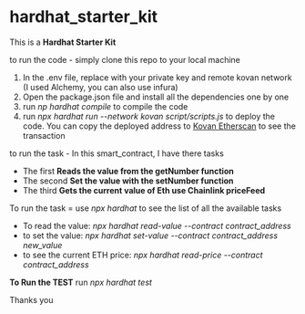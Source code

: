 # hardhat_starter_kit

This is a **Hardhat Starter Kit**

to run the code - simply clone this repo to your local machine

1. In the .env file, replace with your private key and remote kovan network (I used Alchemy, you can also use infura)
2. Open the package.json file and install all the dependencies one by one
3. run *np hardhat compile* to compile the code
4. run *npx hardhat run --network kovan script/scripts.js* to deploy the code. You can copy the deployed address to [Kovan Etherscan](https://kovan.etherscan.io) to see the transaction

to run the task - In this smart_contract, I have there tasks
- The first **Reads the value from the getNumber function**
- The second **Set the value with the setNumber function**
- The third **Gets the current value of Eth use Chainlink priceFeed**

To run the task = use *npx hardhat* to see the list of all the available tasks
- To read the value: *npx hardhat read-value --contract contract_address*
- to set the value: *npx hardhat set-value --contract contract_address new_value*
- to see the current ETH price: *npx hardhat read-price --contract contract_address*

**To Run the TEST**
run *npx hardhat test*

Thanks you

